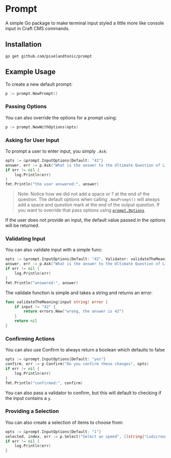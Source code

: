 # Prompt

A simple Go package to make terminal input styled a little more like console input in Craft CMS commands.

## Installation

```shell script
go get github.com/pixelandtonic/prompt
```

## Example Usage

To create a new default prompt:

```go
p := prompt.NewPrompt()
``` 

### Passing Options
You can also override the options for a prompt using:

```go
p := prompt.NewWithOptions(opts)
```

### Asking for User Input
To prompt a user to enter input, you simply `.Ask`:

```go
opts := &prompt.InputOptions{Default: "42"}
answer, err := p.Ask("What is the answer to the Ultimate Question of Life, the Universe, and Everything", opts)
if err != nil {
	log.Println(err)
}
fmt.Println("the user answered:", answer)
```

> Note: Notice how we did not add a space or ? at the end of the question. The default options when calling `.NewPrompt()` will always add a space and question mark at the end of the output question. If you want to override that pass options using [`prompt.Options`](#passing-options)

If the user does not provide an input, the default value passed in the options will be returned.

### Validating Input
You can also validate input with a simple func:

```go
opts := &prompt.InputOptions{Default: "42", Validator: validateTheMeaning}
answer, err := p.Ask("What is the answer to the Ultimate Question of Life, the Universe, and Everything", opts)
if err != nil {
	log.Println(err)
}
fmt.Println("answered:", answer)
```

The validate function is simple and takes a string and returns an error:

```go
func validateTheMeaning(input string) error {
    if input != "42" {
        return errors.New("wrong, the answer is 42")
    }
    return nil
}
```

### Confirming Actions

You can also use Confirm to always return a boolean which defaults to false

```go
opts := &prompt.InputOptions{Default: "yes"}
confirm, err := p.Confirm("Do you confirm these changes", opts)
if err != nil {
	log.Println(err)
}
fmt.Println("confirmed:", confirm)
```

You can also pass a validator to confirm, but this will default to checking if the input contains a `y`.

### Providing a Selection

You can also create a selection of items to choose from:

```go
opts := &prompt.InputOptions{Default: "1"}
selected, index, err := p.Select("Select an speed", []string{"Ludicrous mode", "Normal mode"}, opts)
if err != nil {
	log.Println(err)
}
```
